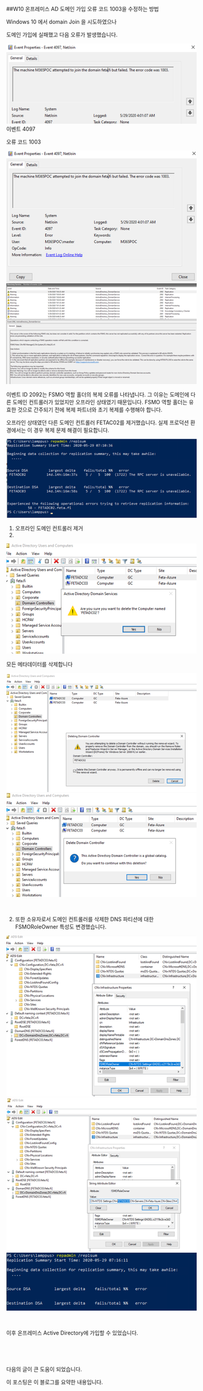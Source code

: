 ##W10 온프레미스 AD 도메인 가입 오류 코드 1003을 수정하는 방법


Windows 10 에서 domain Join 을 시도하였으나

도메인 가입에 실패했고 다음 오류가 발생했습니다.

![PostImages](/assets/PostImages/20241217_1.png)
이벤트 4097

오류 코드 1003

![PostImages](/assets/PostImages/20241217_2.png)
​![PostImages](/assets/PostImages/20241217_3.png)

이벤트 ID 2092는 FSMO 역할 홀더의 복제 오류를 나타냅니다. 그 이유는 도메인에 다른 도메인 컨트롤러가 있었지만 오프라인 상태였기 때문입니다. FSMO 역할 홀더는 유효한 것으로 간주되기 전에 복제 파트너와 초기 복제를 수행해야 합니다.

오프라인 상태였던 다른 도메인 컨트롤러  FETAC02를 제거했습니다. 실제 프로덕션 환경에서는 이 경우 복제 문제 해결이 필요합니다.

![PostImages](/assets/PostImages/20241217_4.png)

1. 오프라인 도메인 컨트롤러 제거
2. 
![PostImages](/assets/PostImages/20241217_5.png)

모든 메타데이터를 삭제합니다

![PostImages](/assets/PostImages/20241217_6.png)
![PostImages](/assets/PostImages/20241217_7.png)​

​

2. 또한 소유자로서 도메인 컨트롤러를 삭제한 DNS 파티션에 대한 FSMORoleOwner 특성도 변경했습니다.

![PostImages](/assets/PostImages/20241217_8.png)
​![PostImages](/assets/PostImages/20241217_9.png)
![PostImages](/assets/PostImages/20241217_10.png)

​

이후 온프레미스 Active Directory에 가입할 수 있었습니다.


​

​

다음의 글이 큰 도움이 되었습니다.

이 포스팅은 이 블로그를 요약한 내용입니다. 
